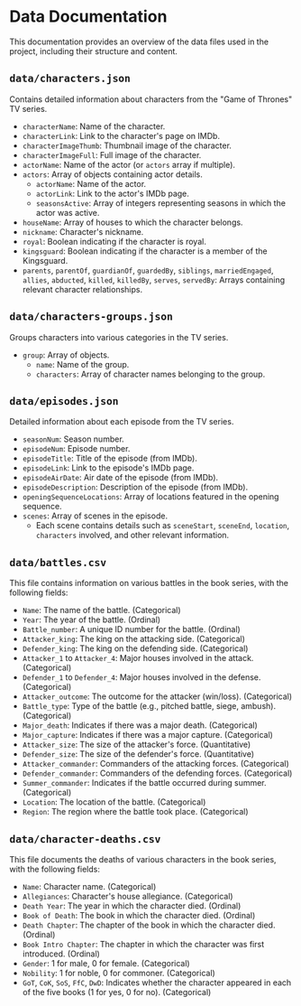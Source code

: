 # Data Documentation

This documentation provides an overview of the data files used in the project, including their structure and content.

## `data/characters.json`

Contains detailed information about characters from the "Game of Thrones" TV series.

- `characterName`: Name of the character.
- `characterLink`: Link to the character's page on IMDb.
- `characterImageThumb`: Thumbnail image of the character.
- `characterImageFull`: Full image of the character.
- `actorName`: Name of the actor (or `actors` array if multiple).
- `actors`: Array of objects containing actor details.
  - `actorName`: Name of the actor.
  - `actorLink`: Link to the actor's IMDb page.
  - `seasonsActive`: Array of integers representing seasons in which the actor was active.
- `houseName`: Array of houses to which the character belongs.
- `nickname`: Character's nickname.
- `royal`: Boolean indicating if the character is royal.
- `kingsguard`: Boolean indicating if the character is a member of the Kingsguard.
- `parents`, `parentOf`, `guardianOf`, `guardedBy`, `siblings`, `marriedEngaged`, `allies`, `abducted`, `killed`, `killedBy`, `serves`, `servedBy`: Arrays containing relevant character relationships.

## `data/characters-groups.json`

Groups characters into various categories in the TV series.

- `group`: Array of objects.
  - `name`: Name of the group.
  - `characters`: Array of character names belonging to the group.

## `data/episodes.json`

Detailed information about each episode from the TV series.

- `seasonNum`: Season number.
- `episodeNum`: Episode number.
- `episodeTitle`: Title of the episode (from IMDb).
- `episodeLink`: Link to the episode's IMDb page.
- `episodeAirDate`: Air date of the episode (from IMDb).
- `episodeDescription`: Description of the episode (from IMDb).
- `openingSequenceLocations`: Array of locations featured in the opening sequence.
- `scenes`: Array of scenes in the episode.
  - Each scene contains details such as `sceneStart`, `sceneEnd`, `location`, `characters` involved, and other relevant information.

## `data/battles.csv`

This file contains information on various battles in the book series, with the following fields:

- `Name`: The name of the battle. (Categorical)
- `Year`: The year of the battle. (Ordinal)
- `Battle_number`: A unique ID number for the battle. (Ordinal)
- `Attacker_king`: The king on the attacking side. (Categorical)
- `Defender_king`: The king on the defending side. (Categorical)
- `Attacker_1` to `Attacker_4`: Major houses involved in the attack. (Categorical)
- `Defender_1` to `Defender_4`: Major houses involved in the defense. (Categorical)
- `Attacker_outcome`: The outcome for the attacker (win/loss). (Categorical)
- `Battle_type`: Type of the battle (e.g., pitched battle, siege, ambush). (Categorical)
- `Major_death`: Indicates if there was a major death. (Categorical)
- `Major_capture`: Indicates if there was a major capture. (Categorical)
- `Attacker_size`: The size of the attacker's force. (Quantitative)
- `Defender_size`: The size of the defender's force. (Quantitative)
- `Attacker_commander`: Commanders of the attacking forces. (Categorical)
- `Defender_commander`: Commanders of the defending forces. (Categorical)
- `Summer_commander`: Indicates if the battle occurred during summer. (Categorical)
- `Location`: The location of the battle. (Categorical)
- `Region`: The region where the battle took place. (Categorical)

## `data/character-deaths.csv`

This file documents the deaths of various characters in the book series, with the following fields:

- `Name`: Character name. (Categorical)
- `Allegiances`: Character's house allegiance. (Categorical)
- `Death Year`: The year in which the character died. (Ordinal)
- `Book of Death`: The book in which the character died. (Ordinal)
- `Death Chapter`: The chapter of the book in which the character died. (Ordinal)
- `Book Intro Chapter`: The chapter in which the character was first introduced. (Ordinal)
- `Gender`: 1 for male, 0 for female. (Categorical)
- `Nobility`: 1 for noble, 0 for commoner. (Categorical)
- `GoT`, `CoK`, `SoS`, `FfC`, `DwD`: Indicates whether the character appeared in each of the five books (1 for yes, 0 for no). (Categorical)
